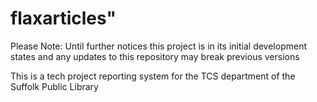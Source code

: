# flaxarticles"

Please Note: Until further notices this project is in its initial development states and any updates to this repository may break previous versions

This is a tech project reporting system for the TCS department of the Suffolk Public Library


